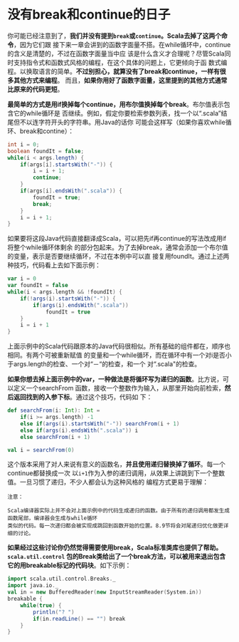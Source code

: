 没有break和continue的日子
================================================================================
你可能已经注意到了，**我们并没有提到`break`或`continue`。Scala去掉了这两个命令**，因为它们跟
接下来一章会讲到的函数字面量不搭。在while循环中，continue的含义是清楚的，不过在函数字面量当中应
该是什么含义才合理呢？尽管Scala同时支持指令式和函数式风格的编程，在这个具体的问题上，它更倾向于函
数式编程。以换取语言的简单。**不过别担心，就算没有了break和continue，一样有很多其他方式来编程**。
而且，**如果你用好了函数字面量，这里提到的其他方式通常比原来的代码更短**。

**最简单的方式是用if换掉每个continue，用布尔值换掉每个break**。布尔值表示包含它的while循环是
否继续。例如，假定你要检索参数列表，找一个以“.scala”结尾但不以连字符开头的字符串。用Java的话你
可能会这样写（如果你喜欢while循环、break和contine）：
```java
int i = 0;
boolean foundIt = false;
while(i < args.length) {
    if(args[i].startsWith("-")) {
        i = i + 1;
        continue;
    }
    if(args[i].endsWith(".scala")) {
        foundIt = true;
        break;
    }
    i = i + 1;
}
```
如果要将这段Java代码直接翻译成Scala，可以把先if再continue的写法改成用if将整个while循环体剩余
的部分包起来。为了去掉break，通常会添加一个布尔值的变量，表示是否要继续循环，不过在本例中可以直
接复用foundIt。通过上述两种技巧，代码看上去如下面示例：
```scala
var i = 0
var foundIt = false
while(i < args.length && !foundIt) {
    if(!args(i).startsWith("-")) {
        if(args(i).endsWith(".scala"))
            foundIt = true
    }
    i = i + 1
}
```
上面示例中的Scala代码跟原本的Java代码很相似。所有基础的组件都在，顺序也相同。有两个可被重新赋值
的变量和一个while循环，而在循环中有一个对i是否小于args.length的检查、一个对“－“的检查，和一个
对“.scala"的检查。

**如果你想去掉上面示例中的var，一种做法是将循环写为递归的函数**。比方说，可以定义一个searchFrom
函数，接收一个整数作为输入，从那里开始向前检索，**然后返回找到的入参下标**。通过这个技巧，代码如
下：
```scala
def searchFrom(i: Int): Int = 
    if(i >= args.length) -1
    else if(args(i).startsWith("-")) searchFrom(i + 1)
    else if(args(i).endsWith(".scala")) i
    else searchFrom(i + 1)

val i = searchFrom(0)
```
这个版本采用了对人来说有意义的函数名，**并且使用递归替换掉了循环**。每一个continue都替换成一次
以`i+1`作为入参的递归调用，从效果上讲跳到下一个整数值。一旦习惯了递归，不少人都会认为这种风格的
编程方式更易于理解：
```
注意：

Scala编译器实际上并不会对上面示例中的代码生成递归的函数。由于所有的递归调用都发生成函数尾部，编译器会生成与while循环
类似的代码。每一次递归都会被实现成跳回到函数开始的位置。8.9节将会对尾递归优化做更详细的讨论。
```
**如果经过这些讨论你仍然觉得需要使用break，Scala标准类库也提供了帮助。`scala.util.control`
包的Break类给出了一个break方法，可以被用来退出包含它的用breakable标记的代码块**。如下示例：
```scala
import scala.util.control.Breaks._
import java.io._
val in = new BufferedReader(new InputStreamReader(System.in))
breakable {
    while(true) {
        println("? ")
        if(in.readLine() == "") break
    }
}
```